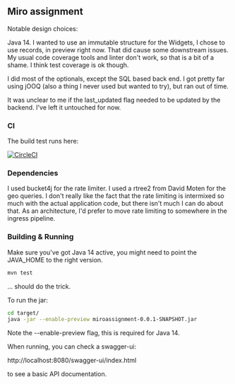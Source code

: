 ## Miro assignment

Notable design choices:

Java 14. I wanted to use an immutable structure for the Widgets, I chose to use records, in preview right now.
That did cause some downstream issues. My usual code coverage tools and linter don't work, so that is a bit of a shame.
I think test coverage is ok though.

I did most of the optionals, except the SQL based back end. I got pretty far using jOOQ (also a thing I never used but wanted to try), but ran out of time.

It was unclear to me if the last_updated flag needed to be updated by the backend. I've left it untouched for now.

### CI
The build test runs here: 

[![CircleCI](https://circleci.com/gh/flyaruu/miro-widget.svg?style=svg)](https://circleci.com/gh/circleci/circleci-docs)


### Dependencies
I used bucket4j for the rate limiter. I used a rtree2 from David Moten for the geo queries.
I don't really like the fact that the rate limiting is intermixed so much with the actual application code, but there isn't much I can do about that. As an architecture, I'd prefer to move rate limiting to somewhere in the ingress pipeline.

### Building & Running

Make sure you've got Java 14 active, you might need to point the JAVA_HOME to the right version.

```bash
mvn test
```
... should do the trick.

To run the jar:
```bash
cd target/
java -jar --enable-preview miroassignment-0.0.1-SNAPSHOT.jar 
```
Note the --enable-preview flag, this is required for Java 14.

When running, you can check a swagger-ui:

http://localhost:8080/swagger-ui/index.html

to see a basic API documentation.


